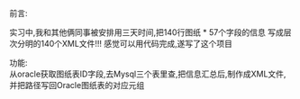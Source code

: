 前言:

实习中,我和其他俩同事被安排用三天时间,把140行图纸 * 57个字段的信息 写成层次分明的140个XML文件!!!
感觉可以用代码完成,遂写了这个项目

功能:  
从oracle获取图纸表ID字段,去Mysql三个表里查,把信息汇总后,制作成XML文件,并把路径写回Oracle图纸表的对应元组
